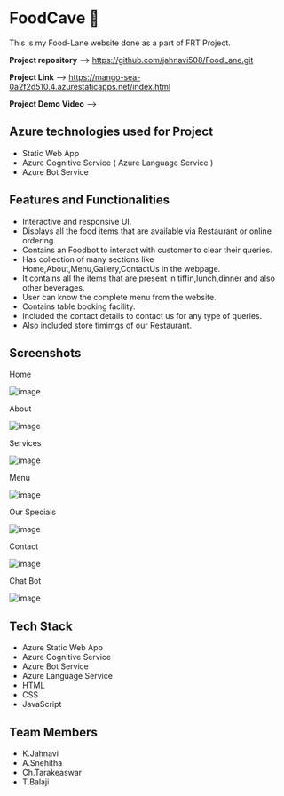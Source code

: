 # FoodCave 🍴

This is my Food-Lane website done as a part of FRT Project.

**Project repository** --> https://github.com/jahnavi508/FoodLane.git

**Project Link** --> https://mango-sea-0a2f2d510.4.azurestaticapps.net/index.html

**Project Demo Video** --> 


**Azure technologies used for Project**
------------------------------------------------------------------------------------------------------------------------------------------------------------------
* Static Web App
* Azure Cognitive Service ( Azure Language Service )
* Azure Bot Service


**Features and Functionalities**
------------------------------------------------------------------------------------------------------------------------------------------------------------------

* Interactive and responsive UI.
* Displays all the food items that are available via Restaurant or online ordering.
* Contains an Foodbot to interact with customer to clear their queries.
* Has collection of many sections like Home,About,Menu,Gallery,ContactUs in the webpage.
* It contains all the items that are present in tiffin,lunch,dinner and also other beverages.
* User can know the complete menu from the website.
* Contains table booking facility.
* Included the contact details to contact us for any type of queries.
* Also included store timimgs of our Restaurant.



**Screenshots**
------------------------------------------------------------------------------------------------------------------------------------------------------------------

Home 

![image](https://github.com/jahnavi508/FoodLane/assets/110041585/c22adbc5-6ef5-45a3-91b7-563dd837bc41)




About 

![image](https://github.com/jahnavi508/FoodLane/assets/110041585/3fe99102-935a-442a-93b3-63b9c90312b2)



Services 

![image](https://github.com/jahnavi508/FoodLane/assets/110041585/40cab54d-6229-4523-938a-e06429836880)



Menu

![image](https://github.com/jahnavi508/FoodLane/assets/110041585/a1e53b65-4d9f-4ec6-b1f9-f05de1394979)



Our Specials

![image](https://github.com/jahnavi508/FoodLane/assets/110041585/56d23dda-fd28-4d69-9a4a-3851fd092f55)




Contact

![image](https://github.com/jahnavi508/FoodLane/assets/110041585/0d0baae1-5735-447f-b08c-eaa6528e7118)


Chat Bot 

![image](https://github.com/jahnavi508/FoodLane/assets/110041585/4b3dead8-481b-4653-b6fb-64e0383d0426)




**Tech Stack**
------------------------------------------------------------------------------------------------------------------------------------------------------------------
* Azure Static Web App
* Azure Cognitive Service
* Azure Bot Service
* Azure Language Service
* HTML
* CSS
* JavaScript



**Team Members**
------------------------------------------------------------------------------------------------------------------------------------------------------------------

* K.Jahnavi 
* A.Snehitha
* Ch.Tarakeaswar
* T.Balaji 

